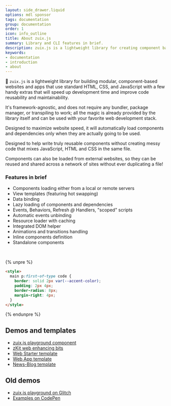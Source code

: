 ```yaml
---
layout: side_drawer.liquid
options: mdl sponsor
tags: documentation
group: documentation
order: 1
icon: info_outline
title: About zuix.js
summary: Library and CLI features in brief.
description: zuix.js is a lightweight library for creating component based websites and applications by using standard HTML, CSS and JavaScript.
keywords:
- documentation
- introduction
- about
---
```


🐝 `zuix.js` is a lightweight library for building modular, component-based websites and apps that
use standard HTML, CSS, and JavaScript with a few handy extras that will speed up development time
and improve code reusability and maintainability.

It's framework-agnostic, and does not require any bundler, package manager, or transpiling to work; all the
magic is already provided by the library itself and can be used with your favorite web development stack.

Designed to maximize website speed, it will automatically load components and dependencies only when they
are actually going to be used.

Designed to help write truly reusable components without creating messy code that mixes JavaScript,
HTML and CSS in the same file.

Components can also be loaded from external websites, so they can be reused and shared across a network
of sites without ever duplicating a file!


### Features in brief

- Components loading either from a local or remote servers
- View templates (featuring hot swapping)
- Data binding
- Lazy loading of components and dependencies
- Events, Behaviors, Refresh *@* Handlers, "scoped" scripts
- Automatic events unbinding
- Resource loader with caching
- Integrated DOM helper
- Animations and transitions handling
- Inline components definition
- Standalone components


<a id="zuix-cli"></a>
&nbsp;


{% unpre %}
```html
<style>
  main p:first-of-type code {
    border: solid 2px var(--accent-color);
    padding: 2px 4px;
    border-radius: 8px;
    margin-right: 4px;
  }
</style>
```
{% endunpre %}


## Demos and templates

- [zuix.js playground component](/playground)
- [zKit web enhancing bits](https://zuixjs.github.io/zkit/)
- [Web Starter template](https://zuixjs.github.io/zuix-web-starter/)
- [Web App template](https://zuixjs.github.io/web-app/)
- [News-Blog template](https://zuixjs.github.io/news-blog/)


## Old demos

- [zuix.js playground on Glitch](https://glitch.com/@genemars)
- [Examples on CodePen](https://codepen.io/genielabs)
